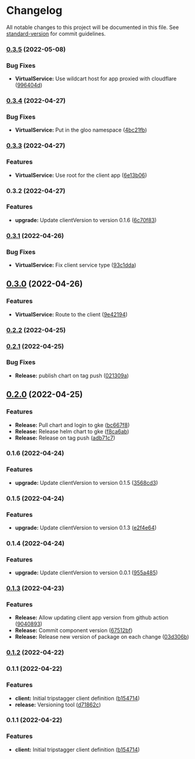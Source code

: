 # Changelog

All notable changes to this project will be documented in this file. See [standard-version](https://github.com/conventional-changelog/standard-version) for commit guidelines.

### [0.3.5](https://github.com/Tripstagger-AA/tripstagger-helm-chart/compare/v0.3.4...v0.3.5) (2022-05-08)


### Bug Fixes

* **VirtualService:** Use wildcart host for app proxied with cloudflare ([996404d](https://github.com/Tripstagger-AA/tripstagger-helm-chart/commit/996404dbe4175a905386879e65da81d25952f9dc))

### [0.3.4](https://github.com/Tripstagger-AA/tripstagger-helm-chart/compare/v0.3.3...v0.3.4) (2022-04-27)


### Bug Fixes

* **VirtualService:** Put in the gloo namespace ([4bc21fb](https://github.com/Tripstagger-AA/tripstagger-helm-chart/commit/4bc21fb2a03e3240e1464cc8dd57d44e9d46a2a6))

### [0.3.3](https://github.com/Tripstagger-AA/tripstagger-helm-chart/compare/v0.3.2...v0.3.3) (2022-04-27)


### Features

* **VirtualService:** Use root for the client app ([6e13b06](https://github.com/Tripstagger-AA/tripstagger-helm-chart/commit/6e13b06b641e77ff8b7f8eab56cd089fa17a246a))

### 0.3.2 (2022-04-27)


### Features

* **upgrade:** Update clientVersion to version 0.1.6 ([6c70f83](https://github.com/Tripstagger-AA/tripstagger-helm-chart/commit/6c70f8354cbb290e399ed6a2cd691994eebbebfa))

### [0.3.1](https://github.com/Tripstagger-AA/tripstagger-helm-chart/compare/v0.3.0...v0.3.1) (2022-04-26)


### Bug Fixes

* **VirtualService:** Fix client service type ([93c1dda](https://github.com/Tripstagger-AA/tripstagger-helm-chart/commit/93c1dda6f3ea41c90c5add54bbf2705b6d9f5217))

## [0.3.0](https://github.com/Tripstagger-AA/tripstagger-helm-chart/compare/v0.2.2...v0.3.0) (2022-04-26)


### Features

* **VirtualService:** Route to the client ([9e42194](https://github.com/Tripstagger-AA/tripstagger-helm-chart/commit/9e4219405f4b138d34b754e1733eee6e5565f330))

### [0.2.2](https://github.com/Tripstagger-AA/tripstagger-helm-chart/compare/v0.2.1...v0.2.2) (2022-04-25)

### [0.2.1](https://github.com/Tripstagger-AA/tripstagger-helm-chart/compare/v0.2.0...v0.2.1) (2022-04-25)


### Bug Fixes

* **Release:** publish chart on tag push ([021309a](https://github.com/Tripstagger-AA/tripstagger-helm-chart/commit/021309aa52dd1d4f3ff87d04e6e0cc29e777d83d))

## [0.2.0](https://github.com/Tripstagger-AA/tripstagger-helm-chart/compare/v0.1.6...v0.2.0) (2022-04-25)


### Features

* **Release:** Pull chart and login to gke ([bc667f8](https://github.com/Tripstagger-AA/tripstagger-helm-chart/commit/bc667f80632f4fdc1dd2dfedf58ca522284c53b0))
* **Release:** Release helm chart to gke ([f8ca6ab](https://github.com/Tripstagger-AA/tripstagger-helm-chart/commit/f8ca6ab604dba188db3da9157793f60e48c428eb))
* **Release:** Release on tag push ([adb71c7](https://github.com/Tripstagger-AA/tripstagger-helm-chart/commit/adb71c78d804b9ab54effd297d81cb333171ec69))

### 0.1.6 (2022-04-24)


### Features

* **upgrade:** Update clientVersion to version 0.1.5 ([3568cd3](https://github.com/Tripstagger-AA/tripstagger-helm-chart/commit/3568cd3cb6ab82b6a4548ba5ccda8360573ad741))

### 0.1.5 (2022-04-24)


### Features

* **upgrade:** Update clientVersion to version 0.1.3 ([e2f4e64](https://github.com/Tripstagger-AA/tripstagger-helm-chart/commit/e2f4e64659f9fbc540db4cf9c61e3f2ac9f5da51))

### 0.1.4 (2022-04-24)


### Features

* **upgrade:** Update clientVersion to version 0.0.1 ([955a485](https://github.com/Tripstagger-AA/tripstagger-helm-chart/commit/955a4859ac5c5369c2222e8eae76635d08621205))

### [0.1.3](https://github.com/Tripstagger-AA/tripstagger-helm-chart/compare/v0.1.2...v0.1.3) (2022-04-23)


### Features

* **Release:** Allow updating client app version from github action ([9040893](https://github.com/Tripstagger-AA/tripstagger-helm-chart/commit/904089309643bdf7e96baf78e19f984070f1239c))
* **Release:** Commit component version ([67512bf](https://github.com/Tripstagger-AA/tripstagger-helm-chart/commit/67512bf968fec0c156158a2dc188d9e748f3cbd0))
* **Release:** Release new version of package on each change ([03d306b](https://github.com/Tripstagger-AA/tripstagger-helm-chart/commit/03d306bde1b7252bfd33ad179e11797168237683))

### [0.1.2](https://github.com/Tripstagger-AA/tripstagger-helm-chart/compare/v0.1.1...v0.1.2) (2022-04-22)

### 0.1.1 (2022-04-22)


### Features

* **client:** Initial tripstagger client definition ([b154714](https://github.com/Tripstagger-AA/tripstagger-helm-chart/commit/b15471436f4c38d714c400aa7e9e48e73ad91ccf))
* **release:** Versioning tool ([d71862c](https://github.com/Tripstagger-AA/tripstagger-helm-chart/commit/d71862ca68a2025c876fcbbb8f351fd2a8eda65f))

### 0.1.1 (2022-04-22)


### Features

* **client:** Initial tripstagger client definition ([b154714](https://github.com/Tripstagger-AA/tripstagger-helm-chart/commit/b15471436f4c38d714c400aa7e9e48e73ad91ccf))
